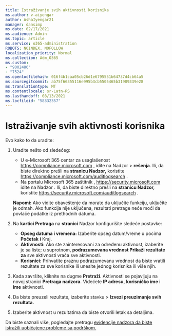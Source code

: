 ```yaml
---
title: Istraživanje svih aktivnosti korisnika
ms.author: v-aiyengar
author: AshaIyengar21
manager: dansimp
ms.date: 02/17/2021
ms.audience: Admin
ms.topic: article
ms.service: o365-administration
ROBOTS: NOINDEX, NOFOLLOW
localization_priority: Normal
ms.collection: Adm_O365
ms.custom:
- "9002486"
- "7524"
ms.openlocfilehash: 016f4b1caa05cb26d1e6795551b64737d4cb64a5
ms.sourcegitcommit: ab75f66355116e995b3cb5505465b31989339e28
ms.translationtype: MT
ms.contentlocale: sr-Latn-RS
ms.lasthandoff: 08/13/2021
ms.locfileid: "58332357"
---
```

# <a name="investigate-all-the-users-activities"></a>Istraživanje svih aktivnosti korisnika

Evo kako to da uradite:

1. Uradite nešto od sledećeg:
   - U e-Microsoft 365 centar za usaglašenost <https://compliance.microsoft.com> , idite na Nadzor  \> **rešenja**. Ili, da biste direktno prešli na **stranicu Nadzor,** koristite <https://compliance.microsoft.com/auditlogsearch> .
   - Na portalu Microsoft 365 zaštitnik , <https://security.microsoft.com> idite na Nadzor . Ili, da biste direktno prešli na **stranicu Nadzor,** koristite <https://security.microsoft.com/auditlogsearch> .

    **Napomi:** Ako vidite obaveštenje da morate da uključite funkciju, uključite je odmah. Ako funkcija nije uključena, rezultati pretrage neće moći da povlače podatke iz prethodnih datuma.

2. Na **kartici Pretraga** na **stranici** Nadzor konfigurišite sledeće postavke:
   - **Opseg datuma i vremena:** Izaberite opseg datum/vreme u pocima **Početak** **i** Kraj.
   - **Aktivnosti:** Ako ste zainteresovani za određenu aktivnost, izaberite je sa liste; u suprotnom, **podrazumevana vrednost Prikaži rezultate za** sve aktivnosti vraća sve aktivnosti.
   - **Korisnici:** Prihvatite praznu podrazumevanu vrednost da biste vratili rezultate za sve korisnike ili unesite jednog korisnika ili više njih.

3. Kada završite, kliknite na dugme **Pretraži**. Aktivnosti se pojavljuju na novoj stranici **Pretraga nadzora.** Videćete **IP adresu,** **korisničko ime** i **ime** aktivnosti.

4. Da biste preuzeli  rezultate, izaberite stavku \> **Izvezi preuzimanje svih rezultata.**

5. Izaberite aktivnost u rezultatima da biste otvorili letak sa detaljima.

Da biste saznali više, pogledajte pretragu [evidencije nadzora da biste istražili uobičajene probleme sa podrškom.](https://docs.microsoft.com/microsoft-365/compliance/auditing-troubleshooting-scenarios)
